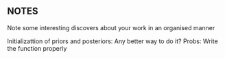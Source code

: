 ## NOTES
 Note some interesting discovers about your work in an organised manner

Initializattion of priors and posteriors: Any better way to do it?
Probs: Write the function properly